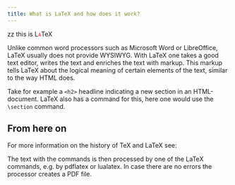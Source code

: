 ```yaml
---
title: What is LaTeX and how does it work?
---
```



zz this is L<span style="font-variant: small-caps; vertical-align:text-top;color:red">a</span>TeX

Unlike common word processors such as Microsoft Word or LibreOffice, LaTeX usually does not provide WYSIWYG. With LaTeX one takes a good text editor, writes the text and enriches the text with markup. This markup tells LaTeX about the logical meaning of certain elements of the text, similar to the way HTML does.

Take for example a `<h2>` headline indicating a new section in an HTML-document. LaTeX also has a command for this, here one would use the `\section` command.

## From here on

For more information on the history of TeX and LaTeX see:



 The text with the commands is then processed by one of the LaTeX commands, e.g. by pdflatex or lualatex. In case there are no errors the processor creates a PDF file.

